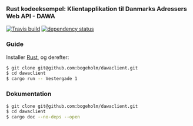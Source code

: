 ### Rust kodeeksempel: Klientapplikation til Danmarks Adressers Web API - DAWA

[![Travis build](https://travis-ci.com/bogeholm/dawaclient.svg?branch=master)](https://travis-ci.com/github/bogeholm/dawaclient)
[![dependency status](https://deps.rs/repo/github/bogeholm/dawaclient/status.svg)](https://deps.rs/repo/github/bogeholm/dawaclient)

### Guide
Installer [Rust](https://www.rust-lang.org/tools/install), og derefter:
```bash
$ git clone git@github.com:bogeholm/dawaclient.git
$ cd dawaclient
$ cargo run -- Vestergade 1
``` 

### Dokumentation
```bash
$ git clone git@github.com:bogeholm/dawaclient.git
$ cd dawaclient
$ cargo doc --no-deps --open
```
